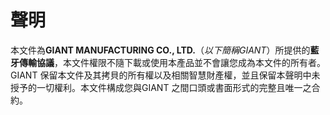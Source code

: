 # 聲明

本文件為**GIANT MANUFACTURING CO., LTD.**（*以下簡稱GIANT*）所提供的**藍牙傳輸協議**，本文件權限不隨下載或使用本產品並不會讓您成為本文件的所有者。GIANT 保留本文件及其拷貝的所有權以及相關智慧財產權，並且保留本聲明中未授予的一切權利。本文件構成您與GIANT 之間口頭或書面形式的完整且唯一之合約。 

